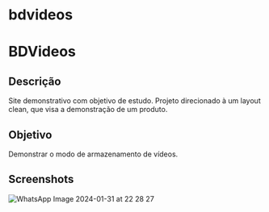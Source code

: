# bdvideos

# BDVideos
## Descrição
  Site demonstrativo com objetivo de estudo. Projeto direcionado à um layout clean, que visa a demonstração de um produto.
## Objetivo
  Demonstrar o modo de armazenamento de vídeos.
## Screenshots
![WhatsApp Image 2024-01-31 at 22 28 27](https://github.com/leobatista3/BD-Videos/assets/72052192/aa12427c-553a-4161-a110-3761776bf284)
